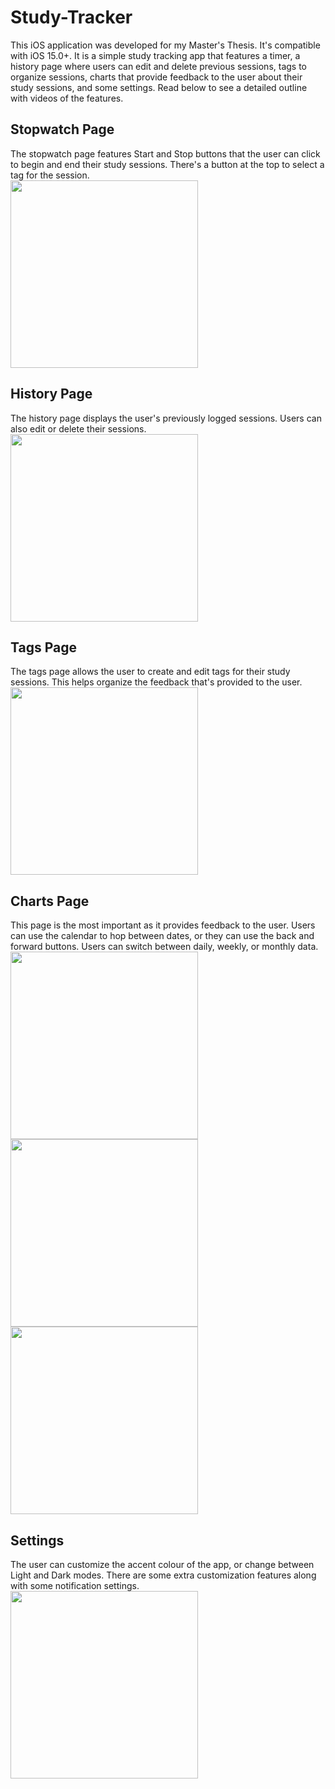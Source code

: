 # Study-Tracker
This iOS application was developed for my Master's Thesis. It's compatible with iOS 15.0+. It is a simple study tracking app that features a timer, 
a history page where users can edit and delete previous sessions, tags to organize sessions, charts that provide feedback to the user about their study sessions, 
and some settings. Read below to see a detailed outline with videos of the features.

## Stopwatch Page
The stopwatch page features Start and Stop buttons that the user can click to begin and end their study sessions. There's a button at the top to select a tag for the session. <br>
<img src="https://github.com/mayaserena/Study-Tracker/assets/42900077/64c8ed46-ae5d-49aa-b834-4e27f4d4e5a7" width="300">


## History Page
The history page displays the user's previously logged sessions. Users can also edit or delete their sessions. <br>
<img src="https://github.com/mayaserena/Study-Tracker/assets/42900077/289d4ebf-8cc9-486d-8189-9b3d0009af99" width="300">


## Tags Page
The tags page allows the user to create and edit tags for their study sessions. This helps organize the feedback that's provided to the user. <br>
<img src="https://github.com/mayaserena/Study-Tracker/assets/42900077/1d4ec9b9-47ec-4a63-b6cb-a37537b37e15" width="300">


## Charts Page
This page is the most important as it provides feedback to the user. Users can use the calendar to hop between dates, or they can use the back and forward buttons.
Users can switch between daily, weekly, or monthly data. <br>
<img src="https://github.com/mayaserena/Study-Tracker/assets/42900077/14a896df-b061-4be7-8511-f5eaad4f1ba1" width="300">
<img src="https://github.com/mayaserena/Study-Tracker/assets/42900077/e4f93582-ecd5-42dc-a1d3-cef939e2555b" width="300">
<img src="https://github.com/mayaserena/Study-Tracker/assets/42900077/3726ffc4-2c69-49d6-a394-90e849aa19bf" width="300">


## Settings
The user can customize the accent colour of the app, or change between Light and Dark modes. There are some extra customization features along with some notification settings. <br>
<img src="https://github.com/mayaserena/Study-Tracker/assets/42900077/e8aad415-b678-4d48-9eec-d8f9ff506af0" width="300">


